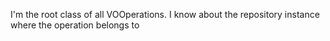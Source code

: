 I'm the root class of all VOOperations. I know about the repository instance where the operation belongs to